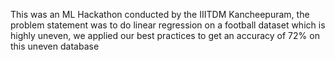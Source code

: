 This was an ML Hackathon conducted by the IIITDM Kancheepuram, the problem statement was to do linear regression on a football dataset which is highly uneven, we applied our best practices to get an accuracy of 72% on this uneven database

